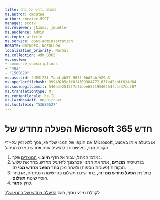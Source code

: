 ```yaml
---
title: הפעלה מחדש של מינוי
ms.author: cmcatee
author: cmcatee-MSFT
manager: scotv
ms.reviewer: jkinma, jmueller
ms.audience: Admin
ms.topic: article
ms.service: o365-administration
ROBOTS: NOINDEX, NOFOLLOW
localization_priority: Normal
ms.collection: Adm_O365
ms.custom:
- commerce_subscriptions
- "482"
- "1500028"
ms.assetid: 2d59f23f-7aad-4b57-9039-0bd2bbf929a3
ms.openlocfilehash: 999402b5e1f0f45093847721637e42cbbf614d84
ms.sourcegitcommit: 540a4e2515f7cfddee65519046454fc4437cd287
ms.translationtype: MT
ms.contentlocale: he-IL
ms.lasthandoff: 08/01/2021
ms.locfileid: "53686527"
---
```

# <a name="reactivate-a-microsoft-365-subscription"></a>הפעלה מחדש של Microsoft 365 חדש

אם תוקפו של המנוי שלך פג, הפך ללא זמין על-ידי Microsoft, או ביטלת אותו באמצע תקופת מנוי, באפשרותך להפעיל אותו מחדש במרכז הניהול.
  
1. במרכז הניהול, עבור אל הדף **חיוב**  >  [המוצרים](https://go.microsoft.com/fwlink/p/?linkid=842054) שלך.
2. בכרטיסיה **מוצרים,** אתר את המנוי שברצונך להפעיל מחדש. בחר את שלוש הנקודות (פעולות נוספות) ולאחר מכן **בחר הפעל מחדש מנוי זה**.
3. בחלונית **הפעל מחדש מנוי זה,** בחר שיטת תשלום מהרשימה הנפתחת, או בחר הוסף שיטת **תשלום**.
4. לחץ **שמור**.

לקבלת מידע נוסף, ראה [הפעלה מחדש של המנוי שלך](/microsoft-365/commerce/subscriptions/reactivate-your-subscription).